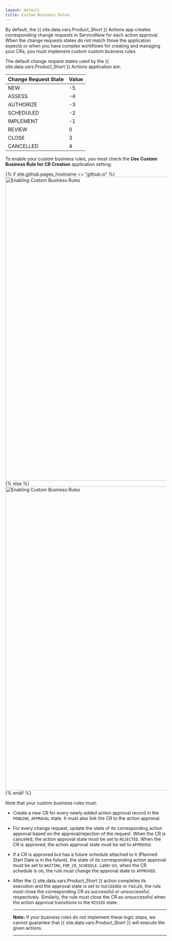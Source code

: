 ```yaml
---
layout: default
title: Custom Business Rules
---
```

By default, the {{ site.data.vars.Product_Short }} Actions app creates corresponding 
change requests in ServiceNow for each action approval. When the change requests states 
do not match those the application expects or when you have complex workflows for 
creating and managing your CRs, you must implement custom custom business rules.

The default change request states used by the {{ site.data.vars.Product_Short }} 
Actions application are:

| Change Request State | Value |
| --- | --- |
| NEW | -5 |
| ASSESS | -4 |
| AUTHORIZE | -3 |
| SCHEDULED | -2 |
| IMPLEMENT | -1 |
| REVIEW | 0 |
| CLOSE | 3 |
| CANCELLED | 4 |

To enable your custom business rules, you must check the 
**Use Custom Business Rule for CR Creation** application setting:

{% if site.github.pages_hostname == "github.io" %}
<img src="{{ site.github.baseurl }}{{ '/assets/SNOW_Cust_BR_Enable.png' | relative_url }}" alt="Enabling Custom Business Rules" width="950">
{% else %}
<img src="{{ '/assets/SNOW_Cust_BR_Enable.png' | relative_url }}" alt="Enabling Custom Business Rules" width="950">
{% endif %}

Note that your custom business rules must:

- Create a new CR for every newly added action approval record in 
  the `PENDING_APPROVAL` state. It must also link the CR to the action approval.

- For every change request, update the state of its corresponding action approval 
  based on the approval/rejection of the request. When the CR is canceled, the action 
  approval state must be set to `REJECTED`. When the CR is approved, the action approval 
  state must be set to `APPROVED`.

- If a CR is approved but has a future schedule attached to it (Planned Start Date is 
  in the future), the state of its corresponding action approval must be set to 
  `WAITING_FOR_CR_SCHEDULE`. Later on, when the CR schedule is on, the rule must change 
  the approval state to `APPROVED`.

- After the {{ site.data.vars.Product_Short }} action completes its execution and the 
  approval state is set to `SUCCEEDED` or `FAILED`, the rule must close the corresponding 
  CR as successful or unsuccessful, respectively. Similarly, the rule must close the CR as 
  unsuccessful when the action approval transitions to the `MISSED` state.
  
  ---
  **Note:** If your business rules do not implement these logic steps, we cannot guarantee that 
  {{ site.data.vars.Product_Short }} will execute the given actions.
  
  ---
  
  
  
  

